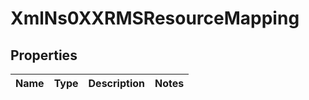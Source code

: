 
# XmlNs0XXRMSResourceMapping

## Properties
Name | Type | Description | Notes
------------ | ------------- | ------------- | -------------



